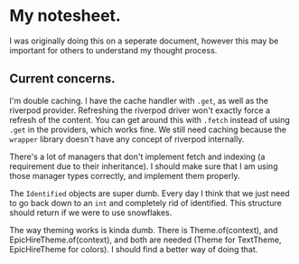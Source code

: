 # My notesheet.
I was originally doing this on a seperate document, however this may be important for others to understand my thought process.

## Current concerns.
I'm double caching. I have the cache handler with `.get`, as well as the riverpod provider. Refreshing the riverpod driver won't exactly force a refresh of the content. You can get around this with `.fetch` instead of using `.get` in the providers, which works fine. We still need caching because the `wrapper` library doesn't have any concept of riverpod internally.

There's a lot of managers that don't implement fetch and indexing (a requirement due to their inheritance). I should make sure that I am using those manager types correctly, and implement them properly.

The `Identified` objects are super dumb. Every day I think that we just need to go back down to an `int` and completely rid of identified. This structure should return if we were to use snowflakes.

The way theming works is kinda dumb. There is Theme.of(context), and EpicHireTheme.of(context), and both are needed (Theme for TextTheme, EpicHireTheme for colors). I should find a better way of doing that.